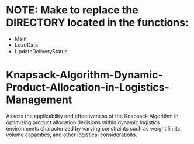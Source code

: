 
# NOTE: Make to replace the DIRECTORY located in the functions:
   - Main
   - LoadData
   - UpdateDeliveryStatus

# Knapsack-Algorithm-Dynamic-Product-Allocation-in-Logistics-Management
Assess the applicability and effectiveness of the Knapsack Algorithm in optimizing product allocation decisions within dynamic logistics environments characterized by varying constraints such as weight limits, volume capacities, and other logistical considerations. 
